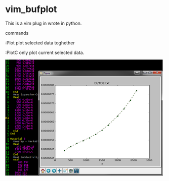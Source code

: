 # vim_bufplot

This is a vim plug in wrote in python. 

commands

:Plot plot selected data toghether


:PlotC only plot current selected data.


![Image of Plot](https://github.com/maxliu/vim_bufplot/blob/master/plot.png)
